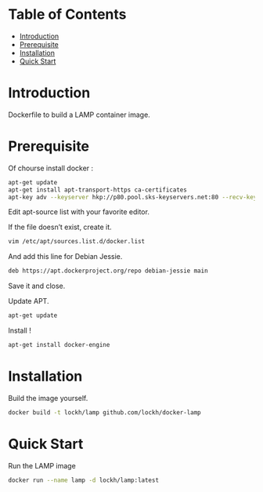 # Table of Contents

- [Introduction](#introduction)
- [Prerequisite](#prerequisite)
- [Installation](#installation)
- [Quick Start](#quick-start)

# Introduction

Dockerfile to build a LAMP container image.

#  Prerequisite

Of chourse install docker :

```bash
apt-get update
apt-get install apt-transport-https ca-certificates
apt-key adv --keyserver hkp://p80.pool.sks-keyservers.net:80 --recv-keys 58118E89F3A912897C070ADBF76221572C52609D
```

Edit apt-source list with your favorite editor.

If the file doesn’t exist, create it.

```bash
vim /etc/apt/sources.list.d/docker.list
```

And add this line for Debian Jessie. 

```bash
deb https://apt.dockerproject.org/repo debian-jessie main
```

Save it and close.

Update APT.

```bash
apt-get update
```

Install !

```bash
apt-get install docker-engine
```

# Installation

Build the image yourself.

```bash
docker build -t lockh/lamp github.com/lockh/docker-lamp
```

# Quick Start

Run the LAMP image

```bash
docker run --name lamp -d lockh/lamp:latest
```
